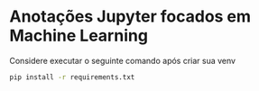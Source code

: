 # Anotações Jupyter focados em Machine Learning

Considere executar o seguinte comando após criar sua venv

````bash
pip install -r requirements.txt
````
